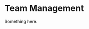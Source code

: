 [title]: # (Team Management)
[tags]: # (XXX)
[priority]: # (6465)
# Team Management
Something here.
